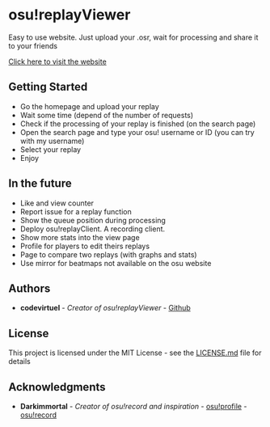 # osu!replayViewer
Easy to use website. Just upload your .osr, wait for processing and share it to your friends

[Click here to visit the website](https://osureplayviewer.xyz/)

## Getting Started

* Go the homepage and upload your replay
* Wait some time (depend of the number of requests)
* Check if the processing of your replay is finished (on the search page)
* Open the search page and type your osu! username or ID (you can try with my username)
* Select your replay
* Enjoy 

## In the future
* Like and view counter
* Report issue for a replay function
* Show the queue position during processing
* Deploy osu!replayClient. A recording client.
* Show more stats into the view page
* Profile for players to edit theirs replays 
* Page to compare two replays (with graphs and stats)
* Use mirror for beatmaps not available on the osu website

## Authors

* **codevirtuel** - *Creator of osu!replayViewer* - [Github](https://github.com/codevirtuel)

## License

This project is licensed under the MIT License - see the [LICENSE.md](LICENSE.md) file for details

## Acknowledgments

* **Darkimmortal** - *Creator of osu!record and inspiration* - [osu!profile](https://osu.ppy.sh/u/10886) - [osu!record](https://osurecord.weeaboo.com)
